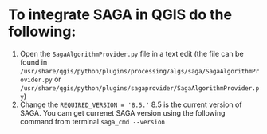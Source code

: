# To integrate SAGA in QGIS do the following:

1. Open the `SagaAlgorithmProvider.py` file in a text edit (the file can be found in `/usr/share/qgis/python/plugins/processing/algs/saga/SagaAlgorithmProvider.py` or `/usr/share/qgis/python/plugins/sagaprovider/SagaAlgorithmProvider.py`)
2. Change the `REQUIRED_VERSION = '8.5.'`  8.5 is the current version of SAGA. You cam get currenet SAGA version using the following command from terminal `saga_cmd --version`
